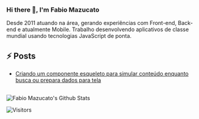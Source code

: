 ### Hi there 👋, I'm Fabio Mazucato

Desde 2011 atuando na área, gerando experiências com Front-end, Back-end e atualmente Mobile.
Trabalho desenvolvendo aplicativos de classe mundial usando tecnologias JavaScript de ponta.

## ⚡ Posts
* [Criando um componente esqueleto para simular conteúdo enquanto busca ou prepara dados para tela](https://fabiomazucato.medium.com/criando-um-componente-esqueleto-para-simular-conte%C3%BAdo-enquanto-busca-ou-prepara-dados-para-tela-15b2ff6cdf65)


##
![Fabio Mazucato's Github Stats](https://github-readme-stats.vercel.app/api?username=fabiomazucato&hide=["issues"]&show_icons=true&theme=dracula&include_all_commits=true&count_private=true)

![Visitors](https://api.visitorbadge.io/api/visitors?path=https%3A%2F%2Fgithub.com%fabiomazucato&countColor=%23263759&style=plastic)
